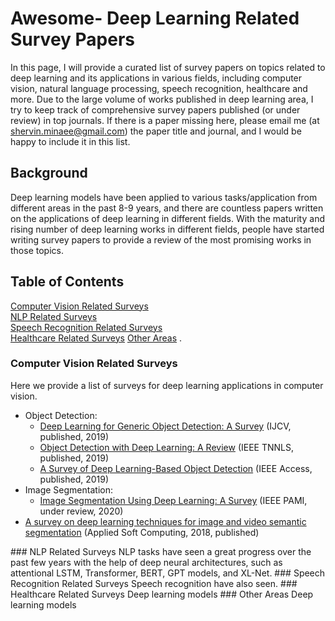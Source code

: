 # Awesome- Deep Learning Related Survey Papers

In this page, I will provide a curated list of survey papers on topics related to deep learning and its applications in various fields, including computer vision, natural language processing, speech recognition, healthcare and more. 
Due to the large volume of works published in deep learning area, I try to keep track of comprehensive survey papers published (or under review) in top journals. 
If there is a paper missing here, please email me (at shervin.minaee@gmail.com) the paper title and journal, and I would be happy to include it in this list.

## Background

Deep learning models have been applied to various tasks/application from different areas in the past 8-9 years, and there are countless papers written on the applications of deep learning in different fields. 
With the maturity and rising number of deep learning works in different fields, people have started writing survey papers to provide a review of the most promising works in those topics.


## Table of Contents  
[Computer Vision Related Surveys](#CV)  
[NLP Related Surveys](#NLP)  
[Speech Recognition Related Surveys](#SR)  
[Healthcare Related Surveys](#HC)
[Other Areas](#other)
.
<a name="CV"/>
### Computer Vision Related Surveys
Here we provide a list of surveys for deep learning applications in computer vision. <br/>
* Object Detection:  <br/>
  * [Deep Learning for Generic Object Detection: A Survey](https://arxiv.org/pdf/1809.02165.pdf) (IJCV, published, 2019) <br/>
  * [Object Detection with Deep Learning: A Review](https://arxiv.org/pdf/1807.05511.pdf) (IEEE TNNLS, published, 2019) <br/>
  * [A Survey of Deep Learning-Based Object Detection](https://ieeexplore.ieee.org/stamp/stamp.jsp?arnumber=8825470) (IEEE Access, published, 2019)<br/>
* Image Segmentation: <br/>
  * [Image Segmentation Using Deep Learning: A Survey](https://arxiv.org/pdf/2001.05566.pdf) (IEEE PAMI, under review, 2020) <br/>
* [A survey on deep learning techniques for image and video semantic segmentation](https://e-tarjome.com/storage/panel/fileuploads/2019-06-15/1560581890_E11312-e-tarjome.pdf) (Applied Soft Computing, 2018, published) <br/>
<a name="NLP"/>
### NLP Related Surveys
NLP tasks have seen a great progress over the past few years with the help of deep neural architectures, such as attentional LSTM, Transformer, BERT, GPT models, and XL-Net.
<a name="SR"/>
### Speech Recognition Related Surveys
Speech recognition have also seen.
<a name="HC"/>
### Healthcare Related Surveys
Deep learning models 
<a name="HC"/>
### Other Areas
Deep learning models 
